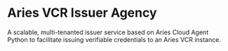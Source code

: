 # Aries VCR Issuer Agency
A scalable, multi-tenanted issuer service based on Aries Cloud Agent Python to facilitate issuing verifiable credentials to an Aries VCR instance.
